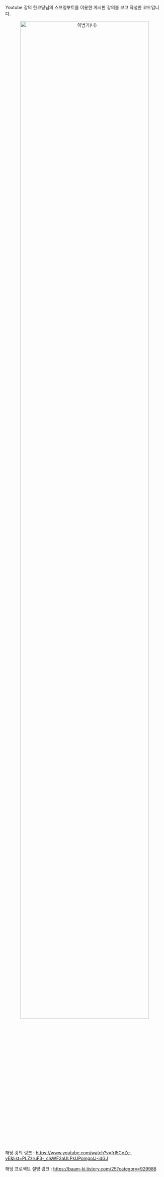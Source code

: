 Youtube 강의 한코딩님의 스프링부트를 이용한 게시판 강의를 보고 작성한 코드입니다.


<p align="center" style="..."> 
<img src="https://github.com/beombeom1119/beombeom1119/blob/main/BEOM_IMG/AWS_SPRING.png?raw=true" width="90%" height="90%" title="px(픽셀) 크기 설정" alt="이범기(나)" align="center"></img>
</p><br/><br/>




해당 강의 링크 : https://www.youtube.com/watch?v=frI5CoZe-vE&list=PLZzruF3-_clsWF2aULPsUPomgolJ-idGJ

해당 프로젝트 설명 링크 : https://baam-ki.tistory.com/25?category=929988


